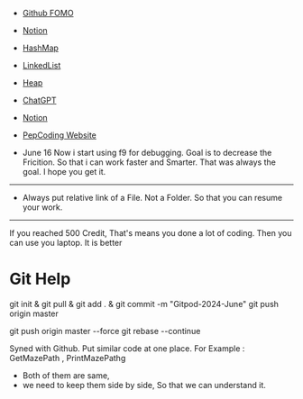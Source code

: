 - [Github FOMO](https://github.com/nishantunderstand/SumitMalikPepCodingL1/commits/master/)
- [Notion](https://www.notion.so/nishant1/ddebaa3bfa8c48068fb88cdd61954281?v=46b4a6dff66d4179a130808549734069&pm=c)

- [HashMap](src/f1_HashMap/_HashMap.java)
- [LinkedList](src/e2_LinkedList/_LinkedListBasic.java)
- [Heap](src/f1a_Heap/_Heap.java)

- [ChatGPT](https://chatgpt.com/)
- [Notion](https://www.notion.so/nishant1/ddebaa3bfa8c48068fb88cdd61954281?v=7f987994bb9f4482bc810694b15c11c9)
- [PepCoding Website](https://web.archive.org/web/20231211092439/https://www.pepcoding.com/resources/online-java-foundation/)

- June 16
Now i start using f9 for debugging. Goal is to decrease the Fricition.
So that i can work faster and Smarter.
That was always the goal.
I hope you get it.

---
- Always put relative link of a File. 
Not a Folder. 
So that you can resume your work.
-----------------------
If you reached 500 Credit, That's means you done a lot of coding.
Then you can use you laptop. It is better



# Git Help
git init & git pull & git add . & git commit -m "Gitpod-2024-June" 
git push origin master 

git push origin master --force
git rebase --continue






Syned with Github.
	Put similar code at one place.
For Example :
GetMazePath , PrintMazePathg
- Both of them are same,
- we need to keep them side by side, So that we can understand it.